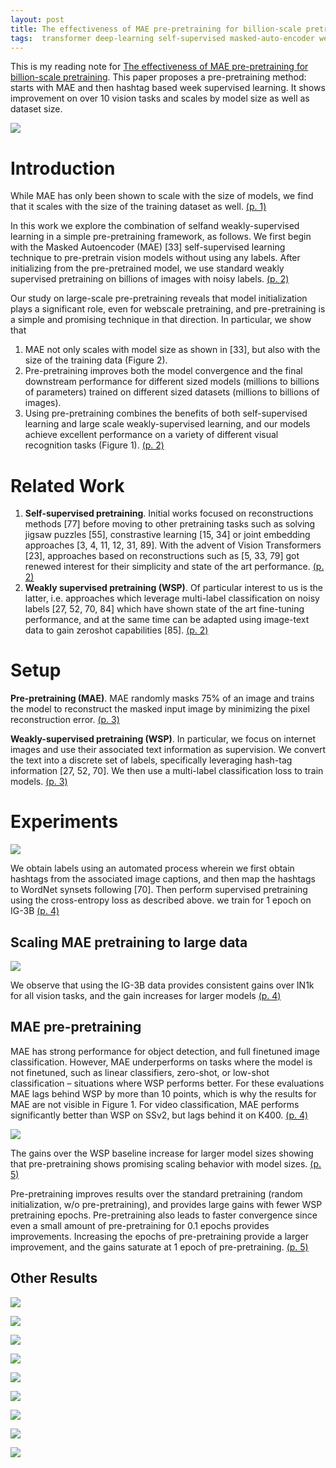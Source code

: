 ```yaml
---
layout: post
title: The effectiveness of MAE pre-pretraining for billion-scale pretraining
tags:  transformer deep-learning self-supervised masked-auto-encoder weakly-self-supervised pre-training coca clip florence dino
---
```


This is my reading note for [The effectiveness of MAE pre-pretraining for billion-scale pretraining](https://github.com/facebookresearch/maws). This paper proposes a pre-pretraining method: starts with MAE and then hashtag based week supervised learning. It shows improvement on over 10 vision tasks and scales by model size as well as dataset size.

![](https://raw.githubusercontent.com/zhangtemplar/zhangtemplar.github.io/master/uPic/singhEffectivenessMAEPrepretraining-1-x303-y289.png) 

# Introduction
While MAE has only been shown to scale with the size of models, we find that it scales with the size of the training dataset as well. [(p. 1)](zotero://open-pdf/library/items/3PVX5GI8?page=1&annotation=7FA9BATC)

In this work we explore the combination of selfand weakly-supervised learning in a simple pre-pretraining framework, as follows. We first begin with the Masked Autoencoder (MAE) [33] self-supervised learning technique to pre-pretrain vision models without using any labels. After initializing from the pre-pretrained model, we use standard weakly supervised pretraining on billions of images with noisy labels. [(p. 2)](zotero://open-pdf/library/items/3PVX5GI8?page=2&annotation=ERVEUCE8)

Our study on large-scale pre-pretraining reveals that model initialization plays a significant role, even for webscale pretraining, and pre-pretraining is a simple and promising technique in that direction. In particular, we show that
1. MAE not only scales with model size as shown in [33], but also with the size of the training data (Figure 2).
2. Pre-pretraining improves both the model convergence and the final downstream performance for different sized models (millions to billions of parameters) trained on different sized datasets (millions to billions of images).
3. Using pre-pretraining combines the benefits of both self-supervised learning and large scale weakly-supervised learning, and our models achieve excellent performance on a variety of different visual recognition tasks (Figure 1). [(p. 2)](zotero://open-pdf/library/items/3PVX5GI8?page=2&annotation=9W8K6VSP)

# Related Work
1. **Self-supervised pretraining**. Initial works focused on reconstructions methods [77] before moving to other pretraining tasks such as solving jigsaw puzzles [55], constrastive learning [15, 34] or joint embedding approaches [3, 4, 11, 12, 31, 89]. With the advent of Vision Transformers [23], approaches based on reconstructions such as [5, 33, 79] got renewed interest for their simplicity and state of the art performance. [(p. 2)](zotero://open-pdf/library/items/3PVX5GI8?page=2&annotation=9PFGR3KX)
2. **Weakly supervised pretraining (WSP)**. Of particular interest to us is the latter, i.e. approaches which leverage multi-label classification on noisy labels [27, 52, 70, 84] which have shown state of the art fine-tuning performance, and at the same time can be adapted using image-text data to gain zeroshot capabilities [85]. [(p. 2)](zotero://open-pdf/library/items/3PVX5GI8?page=2&annotation=ZYCYB694)

# Setup
**Pre-pretraining (MAE)**. MAE randomly masks 75% of an image and trains the model to reconstruct the masked input image by minimizing the pixel reconstruction error. [(p. 3)](zotero://open-pdf/library/items/3PVX5GI8?page=3&annotation=PYQNY9T6)

**Weakly-supervised pretraining (WSP)**. In particular, we focus on internet images and use their associated text information as supervision. We convert the text into a discrete set of labels, specifically leveraging hash-tag information [27, 52, 70]. We then use a multi-label classification loss to train models. [(p. 3)](zotero://open-pdf/library/items/3PVX5GI8?page=3&annotation=XPKH6TI5)

# Experiments
![](https://raw.githubusercontent.com/zhangtemplar/zhangtemplar.github.io/master/uPic/singhEffectivenessMAEPrepretraining-3-x299-y543.png) 

We obtain labels using an automated process wherein we first obtain hashtags from the associated image captions, and then map the hashtags to WordNet synsets following [70]. Then perform supervised pretraining using the cross-entropy loss as described above. we train for 1 epoch on IG-3B [(p. 4)](zotero://open-pdf/library/items/3PVX5GI8?page=4&annotation=ZQNUDHMF)

## Scaling MAE pretraining to large data
![](https://raw.githubusercontent.com/zhangtemplar/zhangtemplar.github.io/master/uPic/singhEffectivenessMAEPrepretraining-4-x43-y517.png) 

We observe that using the IG-3B data provides consistent gains over IN1k for all vision tasks, and the gain increases for larger models [(p. 4)](zotero://open-pdf/library/items/3PVX5GI8?page=4&annotation=RNL89MSL)

## MAE pre-pretraining
MAE has strong performance for object detection, and full finetuned image classification. However, MAE underperforms on tasks where the model is not finetuned, such as linear classifiers, zero-shot, or low-shot classification – situations where WSP performs better. For these evaluations MAE lags behind WSP by more than 10 points, which is why the results for MAE are not visible in Figure 1. For video classification, MAE performs significantly better than WSP on SSv2, but lags behind it on K400. [(p. 4)](zotero://open-pdf/library/items/3PVX5GI8?page=4&annotation=JDVCC2ZS)

![](https://raw.githubusercontent.com/zhangtemplar/zhangtemplar.github.io/master/uPic/singhEffectivenessMAEPrepretraining-5-x43-y480.png) 

The gains over the WSP baseline increase for larger model sizes showing that pre-pretraining shows promising scaling behavior with model sizes. [(p. 5)](zotero://open-pdf/library/items/3PVX5GI8?page=5&annotation=T83FH2H7)

Pre-pretraining improves results over the standard pretraining (random initialization, w/o pre-pretraining), and provides large gains with fewer WSP pretraining epochs.  Pre-pretraining also leads to faster convergence since even a small amount of pre-pretraining for 0.1 epochs provides improvements. Increasing the epochs of pre-pretraining provide a larger improvement, and the gains saturate at 1 epoch of pre-pretraining. [(p. 5)](zotero://open-pdf/library/items/3PVX5GI8?page=5&annotation=JWPV8KCD)

## Other Results
![](https://raw.githubusercontent.com/zhangtemplar/zhangtemplar.github.io/master/uPic/singhEffectivenessMAEPrepretraining-5-x45-y236.png) 

![](https://raw.githubusercontent.com/zhangtemplar/zhangtemplar.github.io/master/uPic/singhEffectivenessMAEPrepretraining-6-x45-y498.png) 

![](https://raw.githubusercontent.com/zhangtemplar/zhangtemplar.github.io/master/uPic/singhEffectivenessMAEPrepretraining-6-x336-y516.png) 

![](https://raw.githubusercontent.com/zhangtemplar/zhangtemplar.github.io/master/uPic/singhEffectivenessMAEPrepretraining-7-x44-y488.png) 

![](https://raw.githubusercontent.com/zhangtemplar/zhangtemplar.github.io/master/uPic/singhEffectivenessMAEPrepretraining-7-x336-y484.png) 

![](https://raw.githubusercontent.com/zhangtemplar/zhangtemplar.github.io/master/uPic/singhEffectivenessMAEPrepretraining-7-x44-y308.png) 

![](https://raw.githubusercontent.com/zhangtemplar/zhangtemplar.github.io/master/uPic/singhEffectivenessMAEPrepretraining-7-x303-y234.png) 

![](https://raw.githubusercontent.com/zhangtemplar/zhangtemplar.github.io/master/uPic/singhEffectivenessMAEPrepretraining-8-x43-y540.png) 

![](https://raw.githubusercontent.com/zhangtemplar/zhangtemplar.github.io/master/uPic/singhEffectivenessMAEPrepretraining-8-x304-y522.png)
